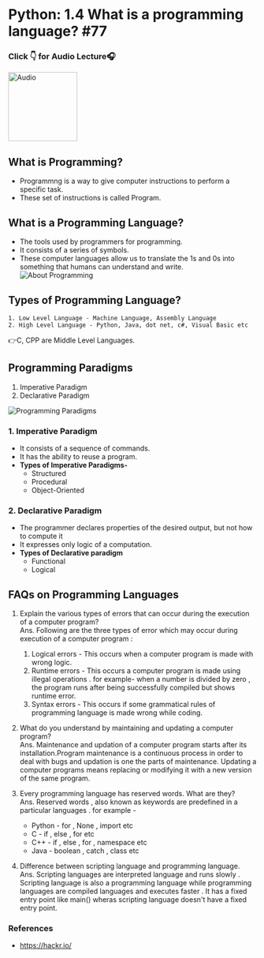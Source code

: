 # Python: 1.4 What is a programming language? #77
### Click 👇 for Audio Lecture:headphones: 
[<img src="https://png.pngtree.com/png-vector/20190307/ourlarge/pngtree-vector-programming-icon-png-image_780637.jpg" alt="Audio" width="140"/>](https://drive.google.com/file/d/1oPA21ydmEPGWjhxRICzG6ys3c8pvrIqu/view?usp=sharing)
## **What is Programming?**
- Programmng is a way to give computer instructions to perform a specific task.
- These set of instructions is called Program.
## **What is a Programming Language?**
- The tools used by programmers for programming.
- It consists of a series of symbols.
- These computer languages allow us to translate the 1s and 0s into something that humans can understand and write. 
![About Programming](https://upload.wikimedia.org/wikipedia/commons/2/2d/Programming_language.png)
## **Types of Programming Language?**
    1. Low Level Language - Machine Language, Assembly Language
    2. High Level Language - Python, Java, dot net, c#, Visual Basic etc
:point_right:C, CPP are Middle Level Languages.
## **Programming Paradigms**
1. Imperative Paradigm
2. Declarative Paradigm

![Programming Paradigms](https://image.slidesharecdn.com/programmingparadigms-120517103615-phpapp02/95/programming-paradigms-1-728.jpg?cb=1337681177)
### **1. Imperative Paradigm**
- It consists of a sequence of commands.
- It has the ability to reuse a program.
- **Types of Imperative Paradigms-**
  - Structured
  - Procedural
  - Object-Oriented
### **2. Declarative Paradigm**
- The programmer declares properties of the desired output, but not how to compute it
- It expresses only logic of a computation.
- **Types of Declarative paradigm**
    - Functional
    - Logical
## FAQs on Programming Languages
1. Explain the various types of errors that can occur during the execution of a computer program?\
Ans. Following are the three types of error which may occur during execution of a computer program :
     1. Logical errors - This occurs when a computer program is made with wrong logic.
     2. Runtime errors - This occurs a computer program is made using illegal operations . for example- when a number is divided by zero , the program runs after being                                    successfully compiled but shows runtime error.
     3. Syntax errors -  This occurs if some grammatical rules of programming language is made wrong while coding.
     
     
2. What do you understand by maintaining and updating a computer program?\
Ans. Maintenance and updation of a computer program starts after its installation.Program maintenance is a continuous process in order to deal with bugs and updation is one the parts of maintenance. Updating a computer programs means replacing or modifying it with a new version of the same program.


3. Every programming language has reserved words. What are they?\
Ans. Reserved words , also known as keywords are predefined in a particular languages . 
for example - 
    * Python - for , None , import etc
    * C - if , else , for etc
    * C++ - if , else , for , namespace etc
    * Java - boolean , catch , class etc

4. Difference between scripting language and programming language.\
Ans. Scripting languages are interpreted language and runs slowly . Scripting language is also a programming language while programming languages are compiled languages and executes faster . It has a fixed entry point like main() wheras scripting language doesn't have a fixed entry point.
### References
  - https://hackr.io/
